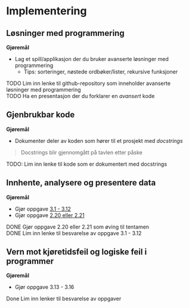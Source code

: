 # Implementering

## Løsninger med programmering

**Gjøremål**

- Lag et spill/applikasjon der du bruker avanserte løsninger med programmering
  - Tips: sorteringer, nøstede ordbøker/lister, rekursive funksjoner

TODO Lim inn lenke til github-repository som inneholder avanserte løsninger med programmering  
TODO Ha en presentasjon der du forklarer en _avansert_ kode

## Gjenbrukbar kode

**Gjøremål**

- Dokumenter deler av koden som hører til et prosjekt med _docstrings_

> Docstrings blir gjennomgått på tavlen etter påske

TODO: Lim inn lenke til kode som er dokumentert med docstrings

## Innhente, analysere og presentere data

**Gjøremål**

- Gjør oppgave [3.1 - 3.12](https://it2.thorcc.no/apputvikling/oppgaver)
- Gjør oppgave [2.20 eller 2.21](https://it2.thorcc.no/databehandling-og-algoritmer/storre-oppgaver)

DONE Gjør oppgave 2.20 eller 2.21 som øving til tentamen  
DONE Lim inn lenke til besvarelse av oppgave 3.1 - 3.12

## Vern mot kjøretidsfeil og logiske feil i programmer

**Gjøremål**

- Gjør oppgave 3.13 - 3.16

Done Lim inn lenker til besvarelse av oppgaver
